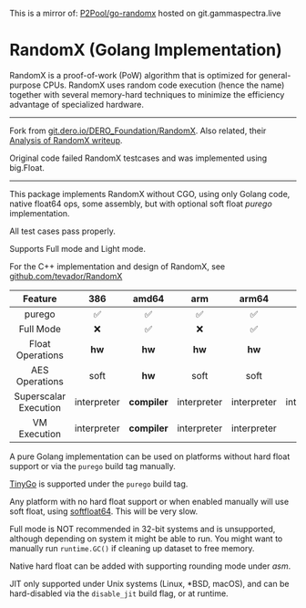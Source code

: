 This is a mirror of: [P2Pool/go-randomx](https://git.gammaspectra.live/P2Pool/go-randomx) hosted on git.gammaspectra.live

# RandomX (Golang Implementation)
RandomX is a proof-of-work (PoW) algorithm that is optimized for general-purpose CPUs.
RandomX uses random code execution (hence the name) together with several memory-hard techniques to minimize the efficiency advantage of specialized hardware.

---

Fork from [git.dero.io/DERO_Foundation/RandomX](https://git.dero.io/DERO_Foundation/RandomX). Also related, their [Analysis of RandomX writeup](https://medium.com/deroproject/analysis-of-randomx-dde9dfe9bbc6).

Original code failed RandomX testcases and was implemented using big.Float.

---

This package implements RandomX without CGO, using only Golang code, native float64 ops, some assembly, but with optional soft float _purego_ implementation.

All test cases pass properly.

Supports Full mode and Light mode.

For the C++ implementation and design of RandomX, see [github.com/tevador/RandomX](https://github.com/tevador/RandomX)

|        Feature        |     386     |    amd64     |     arm     |    arm64    |    mips     |   mips64    |   riscv64   |    wasm     |
|:---------------------:|:-----------:|:------------:|:-----------:|:-----------:|:-----------:|:-----------:|:-----------:|:-----------:|
|        purego         |      ✅      |      ✅       |      ✅      |      ✅      |      ✅      |      ✅      |      ✅      |      ✅      |
|       Full Mode       |      ❌      |      ✅       |      ❌      |      ✅      |      ❌      |      ✅      |      ✅      |      ❌      |
|   Float Operations    |   **hw**    |    **hw**    |   **hw**    |   **hw**    |    soft     |    soft     |    soft     |    soft     |
|    AES Operations     |    soft     |    **hw**    |    soft     |    soft     |    soft     |    soft     |    soft     |    soft     |
| Superscalar Execution | interpreter | **compiler** | interpreter | interpreter | interpreter | interpreter | interpreter | interpreter |
|     VM Execution      | interpreter | **compiler** | interpreter | interpreter |    soft     |    soft     |    soft     |    soft     |


A pure Golang implementation can be used on platforms without hard float support or via the `purego` build tag manually.

[TinyGo](https://github.com/tinygo-org/tinygo) is supported under the `purego` build tag.

Any platform with no hard float support or when enabled manually will use soft float, using [softfloat64](https://git.gammaspectra.live/P2Pool/softfloat64). This will be very slow.

Full mode is NOT recommended in 32-bit systems and is unsupported, although depending on system it might be able to run. You might want to manually run `runtime.GC()` if cleaning up dataset to free memory.

Native hard float can be added with supporting rounding mode under _asm_.

JIT only supported under Unix systems (Linux, *BSD, macOS), and can be hard-disabled via the `disable_jit` build flag, or at runtime.
